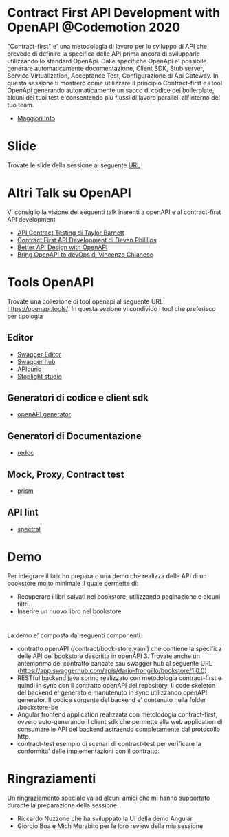 # Contract First API Development with OpenAPI @Codemotion 2020

"Contract-first" e' una metodologia di lavoro per lo sviluppo di API che prevede di definire la specifica delle API prima ancora di svilupparle utilizzando lo standard OpenApi. Dalle specifiche OpenApi e' possibile generare automaticamente documentazione, Client SDK, Stub server, Service Virtualization, Acceptance Test, Configurazione di Api Gateway. In questa sessione ti mostrerò come utilizzare il principio Contract-first e i tool OpenApi generando automaticamente un sacco di codice del boilerplate, alcuni dei tuoi test e consentendo più flussi di lavoro paralleli all'interno del tuo team.
* [Maggiori Info](https://www.codemotion.com/talks/contract-first-api-development-con-openapi3-16568)  
# Slide
Trovate le slide della sessione al seguente  [URL](https://docs.google.com/presentation/d/17oIr_68jIMlWfJwHX1xQfyKXlcAvTDcPZU7xIT8pv7I/edit?usp=sharing)
# Altri Talk su OpenAPI
Vi consiglio la visione dei seguenti talk inerenti a openAPI e al contract-first API development
* [API Contract Testing di Taylor Barnett](https://www.youtube.com/watch?v=0eGG597Vgpk)
* [Contract First API Development di Deven Philllips](https://www.youtube.com/watch?v=BqQgudccQ04)
* [Better API Design with OpenAPI](https://www.youtube.com/watch?v=uBs6dfUgxcI)
* [Bring OpenAPI to devOps di Vincenzo Chianese](https://www.youtube.com/watch?v=rAn87yHyNPE)

# Tools OpenAPI
Trovate una collezione di tool openapi al seguente URL: https://openapi.tools/. In questa sezione vi condivido i tool che preferisco per tipologia
## Editor
* [Swagger Editor](https://swagger.io/tools/swagger-editor/)
* [Swagger hub](https://swagger.io/tools/swaggerhub/)
* [APIcurio](https://www.apicur.io/)
* [Stoplight studio](https://stoplight.io/studio/)

## Generatori di codice e client sdk
* [openAPI generator](https://github.com/OpenAPITools/openapi-generator)

## Generatori di Documentazione
* [redoc](http://redocly.github.io/redoc/)

## Mock, Proxy, Contract test
* [prism](https://github.com/stoplightio/prism)

## API lint
* [spectral](https://stoplight.io/open-source/spectral/)

# Demo
Per integrare il talk ho preparato una demo che realizza delle API di un bookstore molto minimale il quale permette di:
* Recuperare i libri salvati nel bookstore, utilizzando paginazione e alcuni filtri.
* Inserire un nuovo libro nel bookstore

#
La demo e' composta dai seguenti componenti:
* contratto openAPI (/contract/book-store.yaml) che contiene la specifica delle API del bookstore descritta in openAPI 3. Trovate anche un antemprima del contratto caricate sau swagger hub al seguente URL (https://app.swaggerhub.com/apis/dario-frongillo/bookstore/1.0.0)
* RESTful backend java spring realizzato con metodologia contract-first e quindi in sync con il contratto openAPI del repository. Il code skeleton del backend e' generato e manutenuto in sync utilizzando openAPI generator. Il codice sorgente del backend e' contenuto nella folder /bookstore-be
* Angular frontend application realizzata con metolodogia contract-first, ovvero auto-generando il client sdk che permette alla web application di consumare le API del backend astraendo completamente dal protocollo http.
* contract-test esempio di scenari di contract-test per verificare la conformita' delle implementazioni con il contratto.

# Ringraziamenti

Un ringraziamento speciale va ad alcuni amici che mi hanno supportato durante la preparazione della sessione.

  - Riccardo Nuzzone che ha sviluppato la UI della demo Angular
  - Giorgio Boa e Mich Murabito per le loro review della mia sessione


